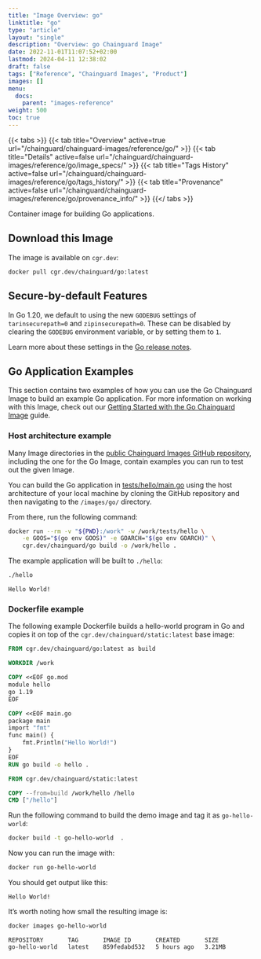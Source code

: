 ```yaml
---
title: "Image Overview: go"
linktitle: "go"
type: "article"
layout: "single"
description: "Overview: go Chainguard Image"
date: 2022-11-01T11:07:52+02:00
lastmod: 2024-04-11 12:38:02
draft: false
tags: ["Reference", "Chainguard Images", "Product"]
images: []
menu: 
  docs: 
    parent: "images-reference"
weight: 500
toc: true
---
```


{{< tabs >}}
{{< tab title="Overview" active=true url="/chainguard/chainguard-images/reference/go/" >}}
{{< tab title="Details" active=false url="/chainguard/chainguard-images/reference/go/image_specs/" >}}
{{< tab title="Tags History" active=false url="/chainguard/chainguard-images/reference/go/tags_history/" >}}
{{< tab title="Provenance" active=false url="/chainguard/chainguard-images/reference/go/provenance_info/" >}}
{{</ tabs >}}



<!--overview:start-->
Container image for building Go applications.
<!--overview:end-->

## Download this Image

The image is available on `cgr.dev`:

```
docker pull cgr.dev/chainguard/go:latest
```


<!--body:start-->
## Secure-by-default Features

In Go 1.20, we default to using the new `GODEBUG` settings of `tarinsecurepath=0` and `zipinsecurepath=0`. These can be disabled by clearing the `GODEBUG` environment variable, or by setting them to `1`.

Learn more about these settings in the [Go release notes](https://tip.golang.org/doc/go1.20).

## Go Application Examples

This section contains two examples of how you can use the Go Chainguard Image to build an example Go application. For more information on working with this Image, check out our [Getting Started with the Go Chainguard Image](https://edu.chainguard.dev/chainguard/chainguard-images/getting-started/getting-started-go/) guide. 


### Host architecture example

Many Image directories in the [public Chainguard Images GitHub repository](https://github.com/chainguard-images/images), including the one for the Go Image, contain examples you can run to test out the given Image. 

You can build the Go application in [tests/hello/main.go](https://github.com/chainguard-images/images/blob/main/images/go/tests/hello/main.go) using the host architecture of your local machine by cloning the GitHub repository and then navigating to the `/images/go/` directory.

From there, run the following command:

```sh
docker run --rm -v "${PWD}:/work" -w /work/tests/hello \
    -e GOOS="$(go env GOOS)" -e GOARCH="$(go env GOARCH)" \
    cgr.dev/chainguard/go build -o /work/hello .
```

The example application will be built to `./hello`:

```sh
./hello
```
```
Hello World!
```


### Dockerfile example

The following example Dockerfile builds a hello-world program in Go and copies it on top of the `cgr.dev/chainguard/static:latest` base image:

```dockerfile
FROM cgr.dev/chainguard/go:latest as build

WORKDIR /work

COPY <<EOF go.mod
module hello
go 1.19
EOF

COPY <<EOF main.go
package main
import "fmt"
func main() {
    fmt.Println("Hello World!")
}
EOF
RUN go build -o hello .

FROM cgr.dev/chainguard/static:latest

COPY --from=build /work/hello /hello
CMD ["/hello"]
```

Run the following command to build the demo image and tag it as `go-hello-world`:

```sh
docker build -t go-hello-world  .
```

Now you can run the image with:

```sh
docker run go-hello-world
```

You should get output like this:

```
Hello World!
```

It’s worth noting how small the resulting image is:

```sh
docker images go-hello-world
```
```
REPOSITORY       TAG       IMAGE ID       CREATED       SIZE
go-hello-world   latest    859fedabd532   5 hours ago   3.21MB
```
<!--body:end-->

